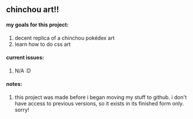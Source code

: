 <h2>chinchou art!!</h2>

<h4>my goals for this project:</h4>
<ol>
  <li>decent replica of a chinchou pokédex art</li>
  <li>learn how to do css art</li>
</ol>

<h4>current issues:</h4>
<ol>
  <li>N/A :D</li>
</ol>

<h4>notes:</h4>
<ol>
  <li>this project was made before i began moving my stuff to github. i don't have access to previous versions, so it exists in its finished form only. sorry!</li>
</ol>

